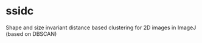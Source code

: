 # ssidc
Shape and size invariant distance based clustering for 2D images in ImageJ (based on DBSCAN)
